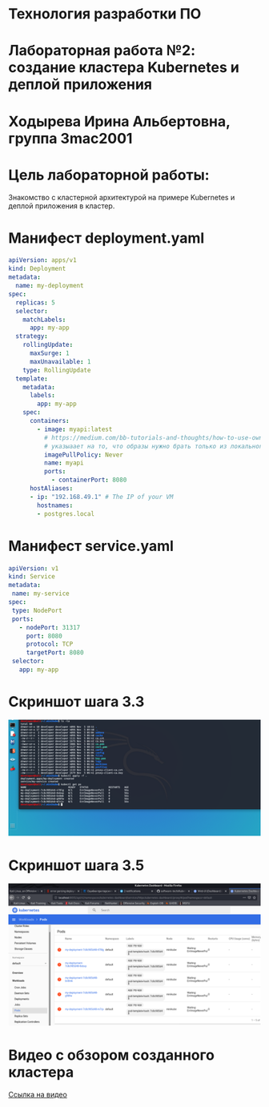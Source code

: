 # Технология разработки ПО
# Лабораторная работа №2: создание кластера Kubernetes и деплой приложения
# Ходырева Ирина Альбертовна, группа 3mac2001
# Цель лабораторной работы:
Знакомство с кластерной архитектурой на примере Kubernetes и деплой приложения в кластер.

# Манифест deployment.yaml  
```yaml
apiVersion: apps/v1
kind: Deployment
metadata:
  name: my-deployment
spec:
  replicas: 5
  selector:
    matchLabels:
      app: my-app
  strategy:
    rollingUpdate:
      maxSurge: 1
      maxUnavailable: 1
    type: RollingUpdate
  template:
    metadata:
      labels:
        app: my-app
    spec:
      containers:
        - image: myapi:latest
          # https://medium.com/bb-tutorials-and-thoughts/how-to-use-own-local-doker-images-with-minikube-2c1ed0b0968
          # указыаает на то, что образы нужно брать только из локального registry. В продакшене никогда не использовать
          imagePullPolicy: Never 
          name: myapi
          ports:
            - containerPort: 8080
      hostAliases:
      - ip: "192.168.49.1" # The IP of your VM
        hostnames:
        - postgres.local
 ```
 
 # Манифест service.yaml
 ```yaml
apiVersion: v1
kind: Service
metadata:
  name: my-service
spec:
  type: NodePort
  ports:
    - nodePort: 31317
      port: 8080
      protocol: TCP
      targetPort: 8080
  selector:
    app: my-app
 
 ```

# Скриншот шага 3.3
![Снимок 3](https://github.com/Edan-ib/Kubernetes-lab2/blob/main/Screenshot%20at%20Nov%2005%2019-06-37.png)

# Скриншот шага 3.5
![Снимок 4](https://github.com/Edan-ib/Kubernetes-lab2/blob/main/Screenshot%20at%20Nov%2005%2019-28-49.png)

# Видео с обзором созданного кластера
[Ссылка на видео](https://github.com/Edan-ib/Kubernetes-lab2/blob/main/IMG_0282.MOV)
